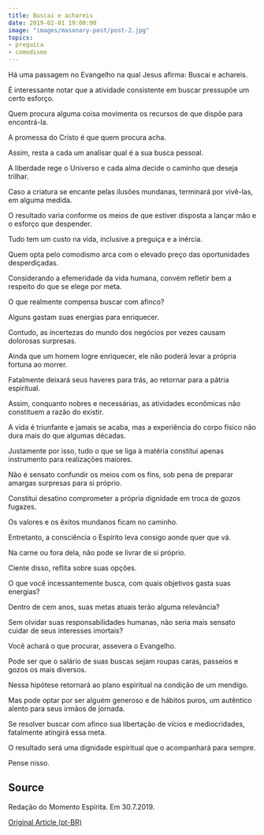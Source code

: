 ```yaml
---
title: Buscai e achareis
date: 2019-02-01 19:00:00
image: "images/masonary-post/post-2.jpg"
topics: 
- preguica
- comodismo
---
```


Há uma passagem no Evangelho na qual Jesus afirma: Buscai e achareis.

É interessante notar que a atividade consistente em buscar pressupõe um certo
esforço.

Quem procura alguma coisa movimenta os recursos de que dispõe para encontrá-la.

A promessa do Cristo é que quem procura acha.

Assim, resta a cada um analisar qual é a sua busca pessoal.

A liberdade rege o Universo e cada alma decide o caminho que deseja trilhar.

Caso a criatura se encante pelas ilusões mundanas, terminará por vivê-las, em
alguma medida.

O resultado varia conforme os meios de que estiver disposta a lançar mão e o
esforço que despender.

Tudo tem um custo na vida, inclusive a preguiça e a inércia.

Quem opta pelo comodismo arca com o elevado preço das oportunidades
desperdiçadas.

Considerando a efemeridade da vida humana, convém refletir bem a respeito do
que se elege por meta.

O que realmente compensa buscar com afinco?

Alguns gastam suas energias para enriquecer.

Contudo, as incertezas do mundo dos negócios por vezes causam dolorosas
surpresas.

Ainda que um homem logre enriquecer, ele não poderá levar a própria fortuna ao
morrer.

Fatalmente deixará seus haveres para trás, ao retornar para a pátria
espiritual.

Assim, conquanto nobres e necessárias, as atividades econômicas não constituem
a razão do existir.

A vida é triunfante e jamais se acaba, mas a experiência do corpo físico não
dura mais do que algumas décadas.

Justamente por isso, tudo o que se liga à matéria constitui apenas instrumento
para realizações maiores.

Não é sensato confundir os meios com os fins, sob pena de preparar amargas
surpresas para si próprio.

Constitui desatino comprometer a própria dignidade em troca de gozos fugazes.

Os valores e os êxitos mundanos ficam no caminho.

Entretanto, a consciência o Espírito leva consigo aonde quer que vá.

Na carne ou fora dela, não pode se livrar de si próprio.

Ciente disso, reflita sobre suas opções.

O que você incessantemente busca, com quais objetivos gasta suas energias?

Dentro de cem anos, suas metas atuais terão alguma relevância?

Sem olvidar suas responsabilidades humanas, não seria mais sensato cuidar de
seus interesses imortais?

Você achará o que procurar, assevera o Evangelho.

Pode ser que o salário de suas buscas sejam roupas caras, passeios e gozos os
mais diversos.

Nessa hipótese retornará ao plano espiritual na condição de um mendigo.

Mas pode optar por ser alguém generoso e de hábitos puros, um autêntico alento
para seus irmãos de jornada.

Se resolver buscar com afinco sua libertação de vícios e mediocridades,
fatalmente atingirá essa meta.

O resultado será uma dignidade espiritual que o acompanhará para sempre.

Pense nisso.

## Source
Redação do Momento Espírita.
Em 30.7.2019.

 


[Original Article (pt-BR)](http://momento.com.br/pt/ler_texto.php?id=5807)
